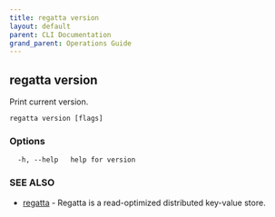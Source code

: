 ```yaml
---
title: regatta version
layout: default
parent: CLI Documentation
grand_parent: Operations Guide
---
```

## regatta version

Print current version.

```
regatta version [flags]
```

### Options

```
  -h, --help   help for version
```

### SEE ALSO

* [regatta](regatta)	 - Regatta is a read-optimized distributed key-value store.

